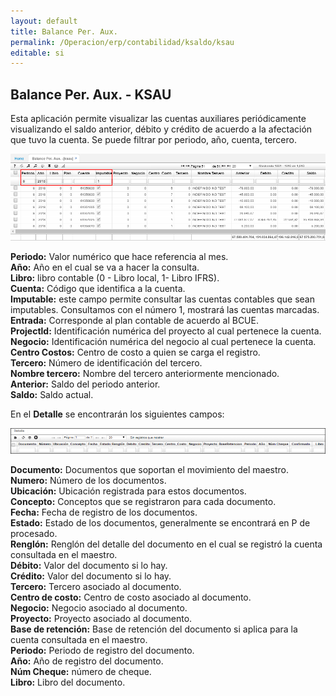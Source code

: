 ```yaml
---
layout: default
title: Balance Per. Aux.
permalink: /Operacion/erp/contabilidad/ksaldo/ksau
editable: si
---
```


## Balance Per. Aux. - KSAU

Esta aplicación permite visualizar las cuentas auxiliares periódicamente visualizando el saldo anterior, débito y crédito de acuerdo a la afectación que tuvo la cuenta. Se puede filtrar por periodo, año, cuenta, tercero.


![](KSAU1.png)

**Periodo:** Valor numérico que hace referencia al mes.  
**Año:** Año en el cual se va a hacer la consulta.  
**Libro:** libro contable (0 - Libro local, 1- Libro IFRS).  
**Cuenta:** Código que identifica a la cuenta.  
**Imputable:** este campo permite consultar las cuentas contables que sean imputables. Consultamos con el número 1, mostrará las cuentas marcadas.  
**Entrada:** Corresponde al plan contable de acuerdo al BCUE.  
**Projectld:** Identificación numérica del proyecto al cual pertenece la cuenta.  
**Negocio:** Identificación numérica del negocio al cual pertenece la cuenta.  
**Centro Costos:** Centro de costo a quien se carga el registro.  
**Tercero:** Número de identificación del tercero.  
**Nombre tercero:** Nombre del tercero anteriormente mencionado.  
**Anterior:** Saldo del periodo anterior.  
**Saldo:** Saldo actual.  


En el **Detalle** se encontrarán los siguientes campos:


![](KSAU3.png)


**Documento:** Documentos que soportan el movimiento del maestro.  
**Numero:** Número de los documentos.  
**Ubicación:** Ubicación registrada para estos documentos.  
**Concepto:** Conceptos que se registraron para cada documento.  
**Fecha:** Fecha de registro de los documentos.  
**Estado:** Estado de los documentos, generalmente se encontrará en P de procesado.  
**Renglón:** Renglón del detalle del documento en el cual se registró la cuenta consultada en el maestro.  
**Débito:** Valor del documento si lo hay.  
**Crédito:** Valor del documento si lo hay.  
**Tercero:** Tercero asociado al documento.  
**Centro de costo:** Centro de costo asociado al documento.  
**Negocio:** Negocio asociado al documento.  
**Proyecto:** Proyecto asociado al documento.  
**Base de retención:** Base de retención del documento si aplica para la cuenta consultada en el maestro.  
**Periodo:** Periodo de registro del documento.  
**Año:** Año de registro del documento.  
**Núm Cheque:** número de cheque.  
**Libro:** Libro del documento.  